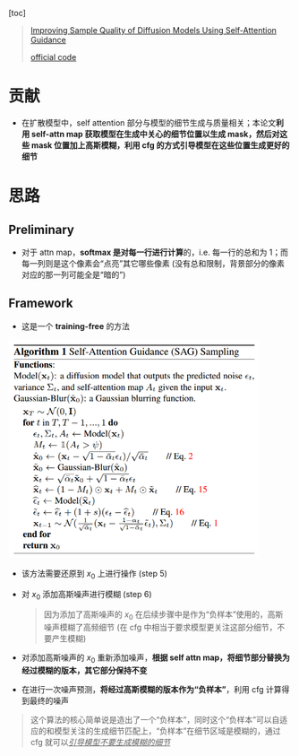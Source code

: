 [toc]

> [Improving Sample Quality of Diffusion Models Using Self-Attention Guidance](https://arxiv.org/abs/2210.00939)
>
> [official code](https://github.com/SusungHong/Self-Attention-Guidance)

# 贡献

- 在扩散模型中，self attention 部分与模型的细节生成与质量相关；本论文**利用 self-attn map 获取模型在生成中关心的细节位置以生成 mask，然后对这些 mask 位置加上高斯模糊，利用 cfg 的方式引导模型在这些位置生成更好的细节**





# 思路

## Preliminary

- 对于 attn map，**softmax 是对每一行进行计算**的，i.e. 每一行的总和为 1；而每一列则是这个像素会“点亮”其它哪些像素 (没有总和限制，背景部分的像素对应的那一列可能全是“暗的”)



## Framework

- 这是一个 **training-free** 的方法

<img src="assets/image-20250428105249981.png" alt="image-20250428105249981" style="zoom:60%;" />

- 该方法需要还原到 $x_0$ 上进行操作 (step 5)

- 对 $x_0$ 添加高斯噪声进行模糊 (step 6)

  > 因为添加了高斯噪声的 $x_0$ 在后续步骤中是作为“负样本”使用的，高斯噪声模糊了高频细节 (在 cfg 中相当于要求模型更关注这部分细节，不要产生模糊)

- 对添加高斯噪声的 $x_0$ 重新添加噪声，**根据 self attn map，将细节部分替换为经过模糊的版本，其它部分保持不变**

- 在进行一次噪声预测，**将经过高斯模糊的版本作为“负样本”**，利用 cfg 计算得到最终的噪声

> 这个算法的核心简单说是造出了一个“负样本”，同时这个“负样本”可以自适应的和模型关注的生成细节匹配上，“负样本”在细节区域是模糊的，通过 cfg 就可以<u>*引导模型不要生成模糊的细节*</u>